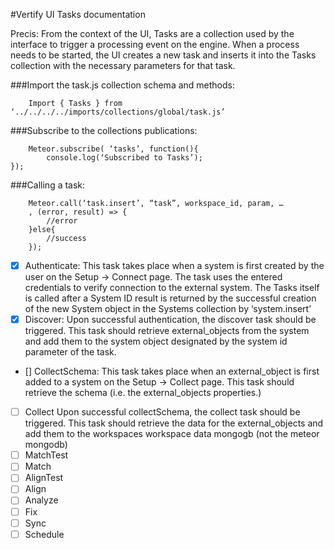 #Vertify UI Tasks documentation

Precis: From the context of the UI, Tasks are a collection used by the interface to trigger a processing event on the engine. When a process needs to be started, the UI creates a new task and inserts it into the Tasks collection with the necessary parameters for that task.



###Import the task.js collection schema and methods:
```
	Import { Tasks } from ‘../../../../imports/collections/global/task.js’
```
###Subscribe to the collections publications:
```
	Meteor.subscribe( ‘tasks’, function(){
		console.log(‘Subscribed to Tasks’);
});
```

###Calling a task:
```
	Meteor.call(‘task.insert’, “task”, workspace_id, param, …
	, (error, result) => {
		//error
	}else{
		//success
	});
```

- [x] Authenticate:
    This task takes place when a system is first created by the user on the Setup -> Connect page. The task uses the entered credentials to verify connection to the external system. The Tasks itself is called after a System ID result is returned by the successful creation of the new System object in the Systems collection by ‘system.insert’
- [x] Discover:
    Upon successful authentication, the discover task should be triggered. This task should retrieve external_objects from the system and add them to the system object designated by the system id parameter of the task.
- [] CollectSchema:
    This task takes place when an external_object is first added to a system on the Setup -> Collect page. This task should retrieve the schema (i.e. the external_objects properties.)
- [ ] Collect
		Upon successful collectSchema, the collect task should be triggered. This task should retrieve the data for the external_objects and add them to the workspaces workspace data mongogb (not the meteor mongodb)
- [ ] MatchTest
- [ ] Match
- [ ] AlignTest
- [ ] Align
- [ ] Analyze
- [ ] Fix
- [ ] Sync
- [ ] Schedule
